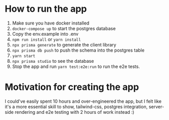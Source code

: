 # How to run the app

1. Make sure you have docker installed
2. `docker-compose up` to start the postgres database
3. Copy the env.example into .env
4. `npm run install` or `yarn install`
5. `npx prisma generate` to generate the client library
6. `npx prisma db push` to push the schema into the postgres table
7. `yarn start`
8. `npx prisma studio` to see the database
9. Stop the app and run `yarn test:e2e:run` to run the e2e tests.

# Motivation for creating the app

I could've easily spent 10 hours and over-engineered the app, but
I felt like it's a more essential skill to show, tailwind-css, postgres integration,
server-side rendering and e2e testing with 2 hours of work instead :)

